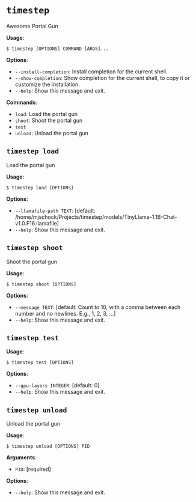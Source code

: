 # `timestep`

Awesome Portal Gun

**Usage**:

```console
$ timestep [OPTIONS] COMMAND [ARGS]...
```

**Options**:

* `--install-completion`: Install completion for the current shell.
* `--show-completion`: Show completion for the current shell, to copy it or customize the installation.
* `--help`: Show this message and exit.

**Commands**:

* `load`: Load the portal gun
* `shoot`: Shoot the portal gun
* `test`
* `unload`: Unload the portal gun

## `timestep load`

Load the portal gun

**Usage**:

```console
$ timestep load [OPTIONS]
```

**Options**:

* `--llamafile-path TEXT`: [default: /home/mjschock/Projects/timestep/models/TinyLlama-1.1B-Chat-v1.0.F16.llamafile]
* `--help`: Show this message and exit.

## `timestep shoot`

Shoot the portal gun

**Usage**:

```console
$ timestep shoot [OPTIONS]
```

**Options**:

* `--message TEXT`: [default: Count to 10, with a comma between each number and no newlines. E.g., 1, 2, 3, ...]
* `--help`: Show this message and exit.

## `timestep test`

**Usage**:

```console
$ timestep test [OPTIONS]
```

**Options**:

* `--gpu-layers INTEGER`: [default: 0]
* `--help`: Show this message and exit.

## `timestep unload`

Unload the portal gun

**Usage**:

```console
$ timestep unload [OPTIONS] PID
```

**Arguments**:

* `PID`: [required]

**Options**:

* `--help`: Show this message and exit.
